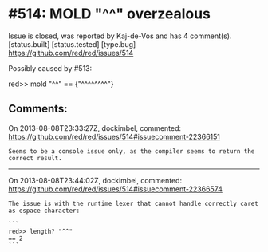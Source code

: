
#514: MOLD "^^" overzealous
================================================================================
Issue is closed, was reported by Kaj-de-Vos and has 4 comment(s).
[status.built] [status.tested] [type.bug]
<https://github.com/red/red/issues/514>

Possibly caused by #513:

red>> mold "^^"
== {"^^^^^^^^"}



Comments:
--------------------------------------------------------------------------------

On 2013-08-08T23:33:27Z, dockimbel, commented:
<https://github.com/red/red/issues/514#issuecomment-22366151>

    Seems to be a console issue only, as the compiler seems to return the correct result.

--------------------------------------------------------------------------------

On 2013-08-08T23:44:02Z, dockimbel, commented:
<https://github.com/red/red/issues/514#issuecomment-22366574>

    The issue is with the runtime lexer that cannot handle correctly caret as espace character:
    
    ```
    red>> length? "^^"
    == 2
    ```

